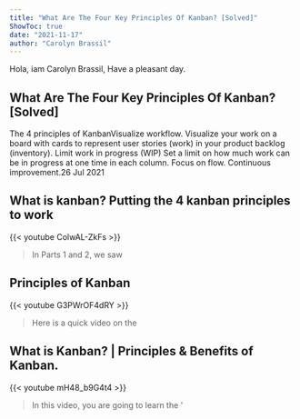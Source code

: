```yaml
---
title: "What Are The Four Key Principles Of Kanban? [Solved]"
ShowToc: true 
date: "2021-11-17"
author: "Carolyn Brassil" 
---
```


Hola, iam Carolyn Brassil, Have a pleasant day.
## What Are The Four Key Principles Of Kanban? [Solved]
 The 4 principles of KanbanVisualize workflow. Visualize your work on a board with cards to represent user stories (work) in your product backlog (inventory). 
 Limit work in progress (WIP) Set a limit on how much work can be in progress at one time in each column. 
 Focus on flow. 
 Continuous improvement.26 Jul 2021

## What is kanban? Putting the 4 kanban principles to work
{{< youtube ColwAL-ZkFs >}}
>In Parts 1 and 2, we saw 

## Principles of Kanban
{{< youtube G3PWrOF4dRY >}}
>Here is a quick video on the 

## What is Kanban? | Principles & Benefits of Kanban.
{{< youtube mH48_b9G4t4 >}}
>In this video, you are going to learn the '

